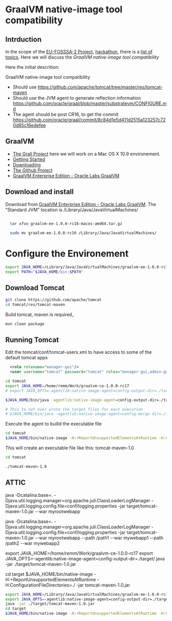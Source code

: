 # GraalVM native-image tool compatibility

## Intrduction

  In the scope of the [EU-FOSSSA-2 Project](https://joinup.ec.europa.eu/collection/eu-fossa-2), [hackathon](https://eufossahackathon.bemyapp.com/), there is a [list of topics](https://cwiki.apache.org/confluence/display/TOMCAT/EU+FOSSA+May+2019). Here we will discuss the *GraalVM native-image tool compatibility*

Here the initial descrition:

GraalVM native-image tool compatibility
* Should use https://github.com/apache/tomcat/tree/master/res/tomcat-maven
* Should use the JVM agent to generate reflection information https://github.com/oracle/graal/blob/master/substratevm/CONFIGURE.md
* The agent should be post CR16, to get the commit https://github.com/oracle/graal/commit/8c84d1e5d411d2515a123257c720d85c16edefee



## GraalVM

* [The Grall Project](https://www.graalvm.org/) here we will work on a Mac OS X 10.9 environement.
* [Getting Started](https://www.graalvm.org/docs/getting-started/)
* [Downloading](https://github.com/oracle/graal/releases)
* [The Github Project](https://github.com/oracle/graal)
* [GraalVM Enterprise Edition - Oracle Labs GraalVM](https://www.oracle.com/technetwork/oracle-labs/program-languages/downloads/index.html)


## Download and install

Download from [GraalVM Enterprise Edition - Oracle Labs GraalVM](https://www.oracle.com/technetwork/oracle-labs/program-languages/downloads/index.html).
The "Standard JVM" location is /Library/Java/JavaVirtualMachines/

```bash

  tar xfvo graalvm-ee-1.0.0-rc16-macos-amd64.tar.gz 

  sudo mv graalvm-ee-1.0.0-rc16 /Library/Java/JavaVirtualMachines/

```
# Configure the Environement


```bash
export JAVA_HOME=/Library/Java/JavaVirtualMachines/graalvm-ee-1.0.0-rc16/Contents/Home
export PATH="$JAVA_HOME/bin:$PATH"
```

## Download Tomcat

```bash
git clone https://github.com/apache/tomcat
cd tomcat/res/tomcat-maven
```

Build tomcat, maven is required,.

```bash
mvn clean package
```

## Running Tomcat

Edit the tomcat/conf/tomcat-users.xml to have access to some of the default tomcat apps

```xml
  <role rolename="manager-gui"/>
  <user username="tomcat" password="tomcat" roles="manager-gui,admin-gui"/>
```

```bash
cd tomcat
export JAVA_HOME=/home/remm/Work/graalvm-ce-1.0.0-rc17
# export JAVA_OPTS=-agentlib:native-image-agent=config-output-dir=./target/

$JAVA_HOME/bin/java -agentlib:native-image-agent=config-output-dir=./target/ -jar res/tomcat-maven/target/tomcat-maven-1.0.jar 

# This to not over wrote the target files for each execution
# $JAVA_HOME/bin/java -agentlib:native-image-agent=config-merge-dir=./target/ -jar res/tomcat-maven/target/tomcat-maven-1.0.jar 


```

Execute the agent to builld the executable file

```bash
cd tomcat
$JAVA_HOME/bin/native-image -H:+ReportUnsupportedElementsAtRuntime -H:ConfigurationFileDirectories=./target/ -jar res/tomcat-maven/target/tomcat-maven-1.0.jar


```

This will create an executable file like this: tomcat-maven-1.0

```bash
cd tomcat

./tomcat-maven-1.0

```




## ATTIC

java -Dcatalina.base=. -Djava.util.logging.manager=org.apache.juli.ClassLoaderLogManager -Djava.util.logging.config.file=conf/logging.properties -jar target/tomcat-maven-1.0.jar --war myrootwebapp

java -Dcatalina.base=. -Djava.util.logging.manager=org.apache.juli.ClassLoaderLogManager -Djava.util.logging.config.file=conf/logging.properties -jar target/tomcat-maven-1.0.jar --war myrootwebapp --path /path1 --war mywebapp1 --path /path2 --war mywebapp2


export JAVA_HOME=/home/remm/Work/graalvm-ce-1.0.0-rc17
export JAVA_OPTS=-agentlib:native-image-agent=config-output-dir=./target/
java -jar ./target/tomcat-maven-1.0.jar


cd target
$JAVA_HOME/bin/native-image -H:+ReportUnsupportedElementsAtRuntime -H:ConfigurationFileDirectories=./ -jar tomcat-maven-1.0.jar


```bash
export JAVA_HOME=/Library/Java/JavaVirtualMachines/graalvm-ee-1.0.0-rc16/Contents/Home
export JAVA_OPTS=-agentlib:native-image-agent=config-output-dir=./target/
java -jar ./target/tomcat-maven-1.0.jar
cd target
$JAVA_HOME/bin/native-image -H:+ReportUnsupportedElementsAtRuntime -H:ConfigurationFileDirectories=./ -jar tomcat-maven-1.0.jar
```
